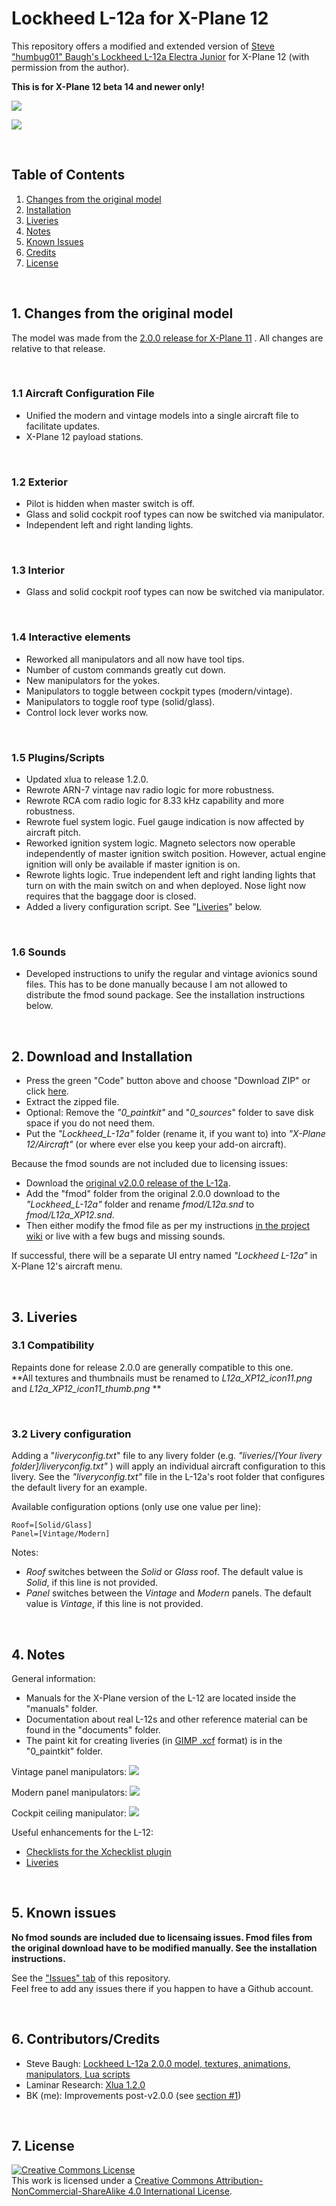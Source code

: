 # Lockheed L-12a for X-Plane 12

This repository offers a modified and extended version of [Steve "humbug01" Baugh's Lockheed L-12a Electra Junior](https://forums.x-plane.org/index.php?/files/file/75273-lockheed-model-12a-electra-junior/) for X-Plane 12 (with permission from the author).

**This is for X-Plane 12 beta 14 and newer only!**

![](Readme_Images/L12a_Lights.jpg)

![](Readme_Images/L12a_Rain.jpg)

&nbsp;

<a name="toc"></a>
## Table of Contents
1. [Changes from the original model](#1.0)
2. [Installation](#2.0)
3. [Liveries](#3.0)
4. [Notes](#4.0)
4. [Known Issues](#5.0)
5. [Credits](#6.0)
6. [License](#7.0)

&nbsp;

<a name="1.0"></a>
## 1. Changes from the original model

The model was made from the [2.0.0 release for X-Plane 11](https://forums.x-plane.org/index.php?/files/file/75273-lockheed-model-12a-electra-junior/) . All changes are relative to that release.

&nbsp;

### 1.1 Aircraft Configuration File

- Unified the modern and vintage models into a single aircraft file to facilitate updates.
- X-Plane 12 payload stations.

&nbsp;

### 1.2 Exterior

- Pilot is hidden when master switch is off.
- Glass and solid cockpit roof types can now be switched via manipulator.
- Independent left and right landing lights.

&nbsp;

### 1.3 Interior

- Glass and solid cockpit roof types can now be switched via manipulator.

&nbsp;

### 1.4 Interactive elements

- Reworked all manipulators and all now have tool tips.
- Number of custom commands greatly cut down.
- New manipulators for the yokes.
- Manipulators to toggle between cockpit types (modern/vintage).
- Manipulators to toggle roof type (solid/glass).
- Control lock lever works now.

&nbsp;

### 1.5 Plugins/Scripts

- Updated xlua to release 1.2.0.
- Rewrote ARN-7 vintage nav radio logic for more robustness.
- Rewrote RCA com radio logic for 8.33 kHz capability and more robustness.
- Rewrote fuel system logic. Fuel gauge indication is now affected by aircraft pitch.
- Reworked ignition system logic. Magneto selectors now operable independently of master ignition switch position. However, actual engine ignition will only be available if master ignition is on.
- Rewrote lights logic. True independent left and right landing lights that turn on with the main switch on and when deployed. Nose light now requires that the baggage door is closed.
- Added a livery configuration script. See "[Liveries](#3.0)" below.

&nbsp;

### 1.6 Sounds

- Developed instructions to unify the regular and vintage avionics sound files. This has to be done manually because I am not allowed to distribute the fmod sound package.
See the installation instructions below.

&nbsp;

<a name="2.0"></a>
## 2. Download and Installation

- Press the green "Code" button above and choose "Download ZIP" or click [here](https://github.com/JT8D-17/lockheed-l12-xplane/archive/refs/heads/main.zip).
- Extract the zipped file.
- Optional: Remove the _"0_paintkit"_ and "_0_sources_" folder to save disk space if you do not need them.
- Put the _"Lockheed_L-12a"_ folder (rename it, if you want to) into _"X-Plane 12/Aircraft"_ (or where ever else you keep your add-on aircraft).

Because the fmod sounds are not included due to licensing issues:
- Download the [original v2.0.0 release of the L-12a](https://forums.x-plane.org/index.php?/files/file/75273-lockheed-model-12a-electra-junior/).
- Add the "fmod" folder from the original 2.0.0 download to the _"Lockheed_L-12a"_ folder and rename _fmod/L12a.snd_ to _fmod/L12a_XP12.snd_.  
- Then either modify the fmod file as per my instructions [in the project wiki](https://github.com/JT8D-17/lockheed-l12-xplane/wiki/Do-it-yourself-fmod-snd-file-editing) or live with a few bugs and missing sounds.

If successful, there will be a separate UI entry named _"Lockheed L-12a"_ in X-Plane 12's aircraft menu.

&nbsp;

<a name="3.0"></a>
## 3. Liveries

### 3.1 Compatibility

Repaints done for release 2.0.0 are generally compatible to this one.   
**All textures and thumbnails must be renamed to _L12a_XP12_icon11.png_ and _L12a_XP12_icon11_thumb.png_ **

&nbsp;

### 3.2 Livery configuration

Adding a "_liveryconfig.txt_" file to any livery folder (e.g. _"liveries/[Your livery folder]/liveryconfig.txt"_ ) will apply an individual aircraft configuration to this livery. See the _"liveryconfig.txt"_ file in the L-12a's root folder that configures the default livery for an example.

Available configuration options (only use one value per line):

```
Roof=[Solid/Glass]
Panel=[Vintage/Modern]
```

Notes:
- _Roof_ switches between the _Solid_ or _Glass_  roof. The default value is _Solid_, if this line is not provided.   
-  _Panel_ switches between the _Vintage_ and _Modern_ panels. The default value is _Vintage_, if this line is not provided.

&nbsp;

<a name="4.0"></a>
## 4. Notes

General information:

- Manuals for the X-Plane version of the L-12 are located inside the "manuals" folder.
- Documentation about real L-12s and other reference material can be found in the "documents" folder.
- The paint kit for creating liveries (in [GIMP .xcf](https://www.gimp.org/) format) is in the "0_paintkit" folder.

Vintage panel manipulators: 
![](Readme_Images/L12a_Manips_V.jpg)

Modern panel manipulators:
![](Readme_Images/L12a_Manips_M.jpg)

Cockpit ceiling manipulator:
![](Readme_Images/L12a_Manips_U.jpg)

Useful enhancements for the L-12:

- [Checklists for the Xchecklist plugin](https://forums.x-plane.org/index.php?/files/file/75723-checklist-clisttxt-for-the-humbug01-lockheed-model-12a/)
- [Liveries](https://forums.x-plane.org/index.php?/search/&q=lockheed%20l-12a&type=downloads_file&search_and_or=and)


&nbsp;

<a name="5.0"></a>
## 5. Known issues

**No fmod sounds are included due to licensaing issues. Fmod files from the original download have to be modified manually. See the installation instructions.**

See the ["Issues" tab](https://github.com/JT8D-17/lockheed-l12-xplane/issues) of this repository.   
Feel free to add any issues there if you happen to have a Github account.

&nbsp;

<a name="6.0"></a>
## 6. Contributors/Credits

- Steve Baugh: [Lockheed L-12a 2.0.0 model, textures, animations, manipulators, Lua scripts](https://forums.x-plane.org/index.php?/files/file/75273-lockheed-model-12a-electra-junior/)
- Laminar Research: [Xlua 1.2.0](https://github.com/X-Plane/XLua)
- BK (me): Improvements post-v2.0.0 (see [section #1](#1.0))

&nbsp;

<a name="7.0"></a>
## 7. License

<a rel="license" href="http://creativecommons.org/licenses/by-nc-sa/4.0/"><img alt="Creative Commons License" style="border-width:0" src="https://i.creativecommons.org/l/by-nc-sa/4.0/88x31.png" /></a><br />This work is licensed under a <a rel="license" href="http://creativecommons.org/licenses/by-nc-sa/4.0/">Creative Commons Attribution-NonCommercial-ShareAlike 4.0 International License</a>.
